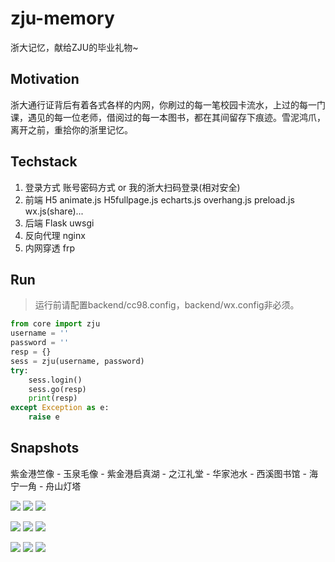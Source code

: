 # zju-memory

浙大记忆，献给ZJU的毕业礼物~

## Motivation

浙大通行证背后有着各式各样的内网，你刷过的每一笔校园卡流水，上过的每一门课，遇见的每一位老师，借阅过的每一本图书，都在其间留存下痕迹。雪泥鸿爪，离开之前，重拾你的浙里记忆。

## Techstack

1. 登录方式 账号密码方式 or 我的浙大扫码登录(相对安全)
2. 前端 H5 animate.js H5fullpage.js echarts.js overhang.js preload.js wx.js(share)...
3. 后端 Flask uwsgi
4. 反向代理 nginx
5. 内网穿透 frp

## Run

> 运行前请配置backend/cc98.config，backend/wx.config非必须。

```python
from core import zju
username = ''
password = ''
resp = {}
sess = zju(username, password)
try:
    sess.login()
    sess.go(resp)
	print(resp)
except Exception as e:
	raise e
```

## Snapshots

紫金港竺像 - 玉泉毛像 - 紫金港启真湖 - 之江礼堂 - 华家池水 - 西溪图书馆 - 海宁一角 - 舟山灯塔

![](./snapshots/1.jpg) ![](./snapshots/2.jpg) ![](./snapshots/3.jpg)

![](./snapshots/4.jpg) ![](./snapshots/5.jpg) ![](./snapshots/6.jpg)

![](./snapshots/7.jpg) ![](./snapshots/8.jpg) ![](./snapshots/9.jpg)

